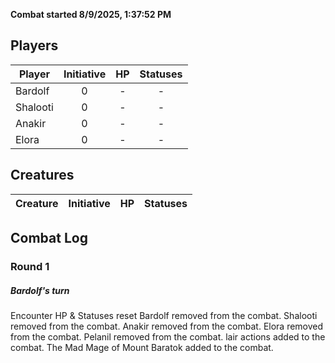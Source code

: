 **Combat started 8/9/2025, 1:37:52 PM**


## Players
| Player | Initiative | HP | Statuses |
| --- | :-: | :-: | :-: |
| Bardolf | 0 | - | - |
| Shalooti | 0 | - | - |
| Anakir | 0 | - | - |
| Elora | 0 | - | - |
## Creatures
| Creature | Initiative  | HP | Statuses |
| --- | :-: | :-: | :-: |


## Combat Log

### Round 1

##### Bardolf's turn
Encounter HP & Statuses reset
Bardolf removed from the combat.
Shalooti removed from the combat.
Anakir removed from the combat.
Elora removed from the combat.
Pelanil removed from the combat.
lair actions added to the combat.
The Mad Mage of Mount Baratok added to the combat.
